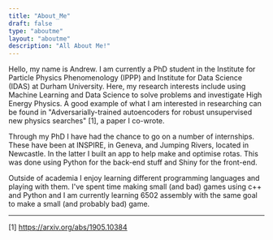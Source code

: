 ```yaml
---
title: "About_Me"
draft: false
type: "aboutme"
layout: "aboutme"
description: "All About Me!"
---
```


Hello, my name is Andrew. I am currently a PhD student in the Institute for Particle Physics Phenomenology (IPPP) and Institute for Data Science (IDAS) at Durham University. Here, my research interests include using Machine Learning and Data Science to solve problems and investigate High Energy Physics. A good example of what I am interested in researching can be found in "Adversarially-trained autoencoders for robust unsupervised new physics searches" [1], a paper I co-wrote.

Through my PhD I have had the chance to go on a number of internships. These have been at INSPIRE, in Geneva, and Jumping Rivers, located in Newcastle. In the latter I built an app to help make and optimise rotas. This was done using Python for the back-end stuff and Shiny for the front-end.

Outside of academia I enjoy learning different programming languages and playing with them. I've spent time making small (and bad) games using c++ and Python and I am currently learning 6502 assembly with the same goal to make a small (and probably bad) game.

<hr>

[1] https://arxiv.org/abs/1905.10384
